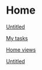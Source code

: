# Home

[Untitled](Home%20eb54e7bde6524b70869fe81a28b15acb/Untitled%20717bebae782941dea391730aba8726fd.csv)

[My tasks](Home%20eb54e7bde6524b70869fe81a28b15acb/My%20tasks%20ef578e404342434793cfe92835b21d53.csv)

[Home views](Home%20eb54e7bde6524b70869fe81a28b15acb/Home%20views%201a810b754d1740ea995edb8f84f8b9b9.csv)

[Untitled](Home%20eb54e7bde6524b70869fe81a28b15acb/Untitled%205908bd3336c94d1a95e74b43f7d696fa.csv)